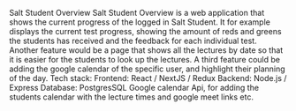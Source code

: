Salt Student Overview
Salt Student Overview is a web application that shows the current progress of the logged in Salt Student. It for example displays the current test progress, showing the amount of reds and greens the students has received and the feedback for each individual test. Another feature would be a page that shows all the lectures by date so that it is easier for the students to look up the lectures. A third feature could be adding the google calendar of the specific user, and highlight their planning of the day.
Tech stack:
Frontend: React / NextJS / Redux
Backend: Node.js / Express
Database: PostgresSQL
Google calendar Api, for adding the students calendar with the lecture times and google meet links etc.